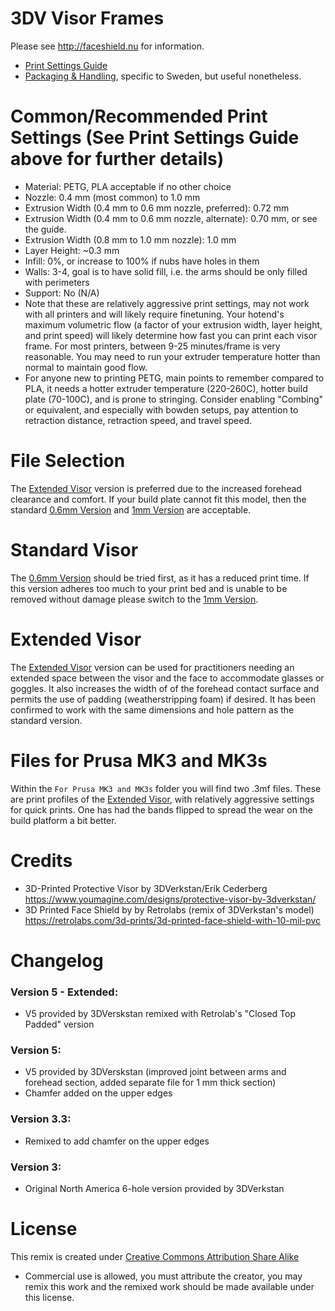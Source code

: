 # 3DV Visor Frames

Please see http://faceshield.nu for information.
- [Print Settings Guide](https://3dverkstan.se/protective-visor/protective-visor-print-guide/)
- [Packaging & Handling](http://translate.google.com/translate?js=n&sl=sv&tl=en&u=https://3dverkstan.se/protective-visor/protective-visor-packing-handling/), specific to Sweden, but useful nonetheless.

# Common/Recommended Print Settings (See Print Settings Guide above for further details)
- Material: PETG, PLA acceptable if no other choice
- Nozzle: 0.4 mm (most common) to 1.0 mm
- Extrusion Width (0.4 mm to 0.6 mm nozzle, preferred): 0.72 mm
- Extrusion Width (0.4 mm to 0.6 mm nozzle, alternate): 0.70 mm, or see the guide.
- Extrusion Width (0.8 mm to 1.0 mm nozzle): 1.0 mm
- Layer Height: ~0.3 mm
- Infill: 0%, or increase to 100% if nubs have holes in them
- Walls: 3-4, goal is to have solid fill, i.e. the arms should be only filled with perimeters
- Support: No (N/A)
- Note that these are relatively aggressive print settings, may not work with all printers and will likely require finetuning. Your hotend's maximum volumetric flow (a factor of your extrusion width, layer height, and print speed) will likely determine how fast you can print each visor frame. For most printers, between 9-25 minutes/frame is very reasonable. You may need to run your extruder temperature hotter than normal to maintain good flow.
- For anyone new to printing PETG, main points to remember compared to PLA, it needs a hotter extruder temperature (220-260C), hotter build plate (70-100C), and is prone to stringing. Consider enabling "Combing" or equivalent, and especially with bowden setups, pay attention to retraction distance, retraction speed, and travel speed.


# File Selection
The [Extended Visor](./bcc3d_extended_v5.stl) version is preferred due to the increased forehead clearance and comfort. If your build plate cannot fit this model, then the standard [0.6mm Version](./Visor_Frame_NORTH_AMERICA_letter_6-hole_v5-0.6mm_chamferred.stl) and  [1mm Version](./Visor_Frame_NORTH_AMERICA_letter_6-hole_v5-1mm_chamferred.stl) are acceptable.

# Standard Visor
The [0.6mm Version](./Visor_Frame_NORTH_AMERICA_letter_6-hole_v5-0.6mm_chamferred.stl) should be tried first, as it has a reduced print time. If this version adheres too much to your print bed and is unable to be removed without damage please switch to the [1mm Version](./Visor_Frame_NORTH_AMERICA_letter_6-hole_v5-1mm_chamferred.stl).

# Extended Visor
The [Extended Visor](./bcc3d_extended_v5.stl) version can be used for practitioners needing an extended space between the visor and the face to accommodate glasses or goggles. It also increases the width of of the forehead contact surface and permits the use of padding (weatherstripping foam) if desired. It has been confirmed to work with the same dimensions and hole pattern as the standard version.

# Files for Prusa MK3 and MK3s

Within the `For Prusa MK3 and MK3s` folder you will find two .3mf files. These are print profiles of the [Extended Visor](./bcc3d_extended_v5.stl), with relatively aggressive settings for quick prints. One has had the bands flipped to spread the wear on the build platform a bit better.

# Credits

- 3D-Printed Protective Visor by 3DVerkstan/Erik Cederberg https://www.youmagine.com/designs/protective-visor-by-3dverkstan/
- 3D Printed Face Shield by by Retrolabs (remix of 3DVerkstan's model) https://retrolabs.com/3d-prints/3d-printed-face-shield-with-10-mil-pvc

# Changelog

### Version 5 - Extended:

- V5 provided by 3DVerskstan remixed with Retrolab's "Closed Top Padded" version

### Version 5:

- V5 provided by 3DVerskstan (improved joint between arms and forehead section, added separate file for 1 mm thick section)
- Chamfer added on the upper edges

### Version 3.3:

- Remixed to add chamfer on the upper edges

### Version 3:

- Original North America 6-hole version provided by 3DVerkstan

# License
This remix is created under [Creative Commons Attribution Share Alike](https://creativecommons.org/licenses/by-sa/3.0/deed.en_US)
- Commercial use is allowed, you must attribute the creator, you may remix this work and the remixed work should be made available under this license.
